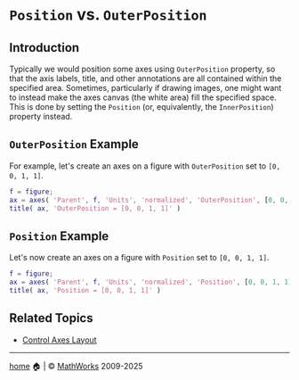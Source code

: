 # `Position` vs. `OuterPosition`

## Introduction

Typically we would position some axes using `OuterPosition` property, so that the axis labels, title, and other annotations are all contained within the specified area. Sometimes, particularly if drawing images, one might want to instead make the axes canvas (the white area) fill the specified space. This is done by setting the `Position` (or, equivalently, the `InnerPosition`) property instead.

## `OuterPosition` Example

For example, let's create an axes on a figure with `OuterPosition` set to `[0, 0, 1, 1]`.

```matlab
f = figure;
ax = axes( 'Parent', f, 'Units', 'normalized', 'OuterPosition', [0, 0, 1, 1] );
title( ax, 'OuterPosition = [0, 0, 1, 1]' )
```

## `Position` Example

Let's now create an axes on a figure with `Position` set to `[0, 0, 1, 1]`.

```matlab
f = figure;
ax = axes( 'Parent', f, 'Units', 'normalized', 'Position', [0, 0, 1, 1] );
title( ax, 'Position = [0, 0, 1, 1]' )
```

## Related Topics

* [Control Axes Layout](https://www.mathworks.com/help/matlab/creating_plots/automatic-axes-resize.html)

___

[home](index.md) :house: | :copyright: [MathWorks](https://www.mathworks.com/services/consulting.html) 2009-2025